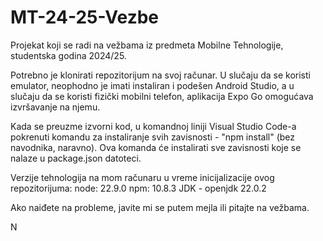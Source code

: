# MT-24-25-Vezbe
Projekat koji se radi na vežbama iz predmeta Mobilne Tehnologije, studentska godina 2024/25.

Potrebno je klonirati repozitorijum na svoj računar.
U slučaju da se koristi emulator, neophodno je imati instaliran i podešen Android Studio, a u slučaju da se koristi fizički mobilni telefon, aplikacija Expo Go omogućava izvršavanje na njemu.

Kada se preuzme izvorni kod, u komandnoj liniji Visual Studio Code-a pokrenuti komandu za instaliranje svih zavisnosti - "npm install" (bez navodnika, naravno). Ova komanda će instalirati sve zavisnosti koje se nalaze u package.json datoteci.

Verzije tehnologija na mom računaru u vreme inicijalizacije ovog repozitorijuma:
node: 22.9.0
npm: 10.8.3
JDK - openjdk 22.0.2

Ako naiđete na probleme, javite mi se putem mejla ili pitajte na vežbama.

N
